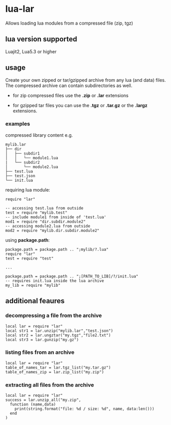 # lua-lar
Allows loading lua modules from a compressed file (zip, tgz)

## lua version supported
Luajit2, 
Lua5.3 or higher 

## usage
Create your own zipped or tar/gzipped archive from any lua (and data) files. The compressed archive can contain subdirectories as well.

- for zip compressed files use the **.zip** or **.lar** extensions

- for gzipped tar files you can use the **.tgz** or **.tar.gz** or the **.largz** extensions.


### examples

compressed library content e.g.
```
mylib.lar
├── dir
│   ├── subdir1
│   │   └── module1.lua
|   └── subdir2
│       └── module2.lua
├── test.lua
├── test.json  
└── init.lua
```
requiring lua module:
```
require "lar"

-- accessing test.lua from outside
test = require "mylib.test"
-- include module1 from inside of 'test.lua'
mod1 = require "dir.subdir.module2"
-- accessing module2.lua from outside
mod2 = require "mylib.dir.subdir.module2"
```
using **package.path**:

```
package.path = package.path .. ";mylib/?.lua"
require "lar"
test = require "test"

...

package.path = package.path .. ";[PATH_TO_LIB]/?/init.lua"
-- requires init.lua inside the lua archive
my_lib = require "mylib"
```

## additional feaures
### decompressing a file from the archive
```
local lar = require "lar"
local str1 = lar.unzip("mylib.lar","test.json")
local str2 = lar.ungztar("my.tgz","file2.txt")
local str3 = lar.gunzip("my.gz")
```
### listing files from an archive
```
local lar = require "lar"
table_of_names_tar = lar.tgz_list("my.tar.gz")
table_of_names_zip = lar.zip_list("my.zip")
```
### extracting all files from the archive
```
local lar = require "lar"
success = lar.unzip_all("my.zip",
  function (name,data)
    print(string.format("file: %d / size: %d", name, data:len()))
  end
)
```

